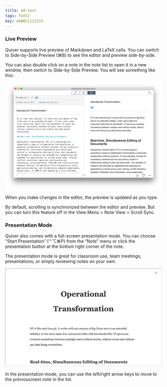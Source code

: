 ```yaml
---
title: md-test
tags: TeXt2
key: AABBCC112233
---
```


### Live Preview

Quiver supports live preview of Markdown and LaTeX cells. You can switch to Side-by-Side Preview (⌘6) to see the editor and preview side-by-side.

You can also double click on a note in the note list to open it in a new window, then switch to Side-by-Side Preview. You will see something like this:

![](/assets/AEAA2B10-5292-4524-9043-6E0DD1A69A8E.png)

When you make changes in the editor, the preview is updated as you type.

By default, scrolling is synchronized between the editor and preview. But you can turn this feature off in the View Menu \> Note View \> Scroll Sync.

### Presentation Mode

Quiver also comes with a full-screen presentation mode. You can choose “Start Presentation” (⌃⌥⌘P) from the “Note” menu or click the presentation button at the bottom right corner of the note.

The presentation mode is great for classroom use, team meetings, presentations, or simply reviewing notes on your own.

![](/assets/AD9CEC60-4B82-4488-A916-F12EFCB6C0D2.png)

In the presentation mode, you can use the left/right arrow keys to move to the previous/next note in the list.

